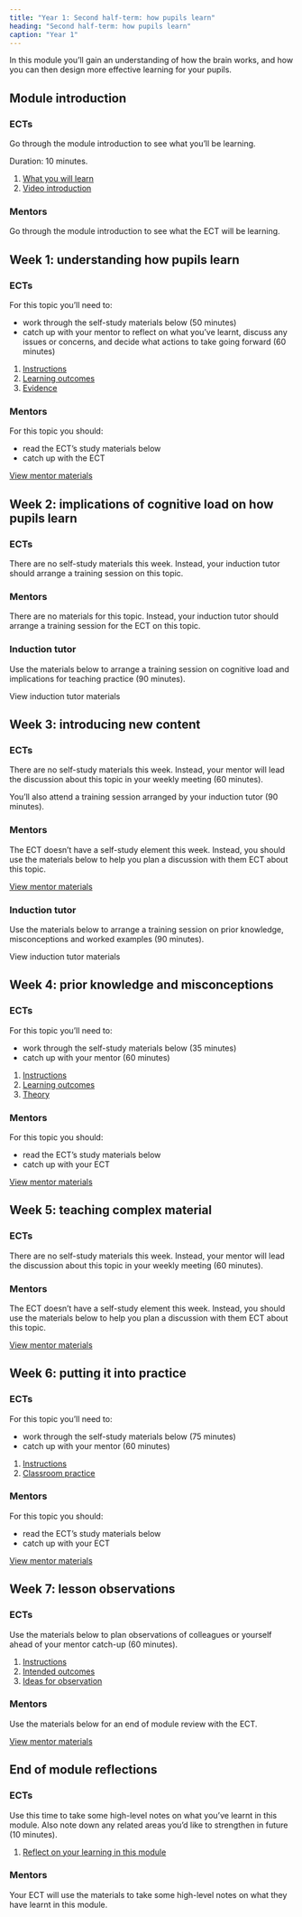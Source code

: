```yaml
---
title: "Year 1: Second half-term: how pupils learn"
heading: "Second half-term: how pupils learn"
caption: "Year 1"
---
```


In this module you’ll gain an understanding of how the brain works, and how you can then design more effective learning for your pupils.

## Module introduction

### ECTs

Go through the module introduction to see what you’ll be learning.

Duration: 10 minutes.

1. [What you will learn](/education-development-trust/year-1-how-pupils-learn/intro-ect-what-you-will-learn)
2. [Video introduction](/education-development-trust/year-1-how-pupils-learn/intro-ect-video-introduction)

### Mentors

Go through the module introduction to see what the ECT will be learning.

## Week 1: understanding how pupils learn

### ECTs

For this topic you’ll need to:

- work through the self-study materials below (50 minutes)
- catch up with your mentor to reflect on what you’ve learnt, discuss any issues or concerns, and decide what actions to take going forward (60 minutes)

1. [Instructions](/education-development-trust/year-1-how-pupils-learn/autumn-week-1-ect-instructions)
2. [Learning outcomes](/education-development-trust/year-1-how-pupils-learn/autumn-week-1-ect-learning-outcomes)
3. [Evidence](/education-development-trust/year-1-how-pupils-learn/autumn-week-1-ect-evidence)

### Mentors

For this topic you should:

- read the ECT’s study materials below
- catch up with the ECT

[View mentor materials](/education-development-trust/year-1-how-pupils-learn/autumn-week-1-mentor-materials)

## Week 2: implications of cognitive load on how pupils learn

### ECTs

There are no self-study materials this week. Instead, your induction tutor should arrange a training session on this topic.


### Mentors

There are no materials for this topic. Instead, your induction tutor should arrange a training session for the ECT on this topic.

### Induction tutor

Use the materials below to arrange a training session on cognitive load and implications for teaching practice (90 minutes).

View induction tutor materials

## Week 3: introducing new content

### ECTs

There are no self-study materials this week. Instead, your mentor will lead the discussion about this topic in your weekly meeting (60 minutes).

You’ll also attend a training session arranged by your induction tutor (90 minutes).

### Mentors

The ECT doesn’t have a self-study element this week. Instead, you should use the materials below to help you plan a discussion with them ECT about this topic.

[View mentor materials](/education-development-trust/year-1-how-pupils-learn/autumn-week-3-mentor-materials)

### Induction tutor

Use the materials below to arrange a training session on prior knowledge, misconceptions and worked examples (90 minutes).

View induction tutor materials

## Week 4: prior knowledge and misconceptions

### ECTs

For this topic you’ll need to:

- work through the self-study materials below (35 minutes)
- catch up with your mentor (60 minutes)

1. [Instructions](/education-development-trust/year-1-how-pupils-learn/autumn-week-4-ect-instructions)
2. [Learning outcomes](/education-development-trust/year-1-how-pupils-learn/autumn-week-4-ect-learning-outcomes)
3. [Theory](/education-development-trust/year-1-how-pupils-learn/autumn-week-4-ect-theory)

### Mentors

For this topic you should:

- read the ECT’s study materials below
- catch up with your ECT

[View mentor materials](/education-development-trust/year-1-how-pupils-learn/autumn-week-4-mentor-materials)

## Week 5: teaching complex material

### ECTs

There are no self-study materials this week. Instead, your mentor will lead the discussion about this topic in your weekly meeting (60 minutes).


### Mentors

The ECT doesn’t have a self-study element this week. Instead, you should use the materials below to help you plan a discussion with them ECT about this topic.

[View mentor materials](/education-development-trust/year-1-how-pupils-learn/autumn-week-5-mentor-materials)

## Week 6: putting it into practice

### ECTs

For this topic you’ll need to:

- work through the self-study materials below (75 minutes)
- catch up with your mentor (60 minutes)

1. [Instructions](/education-development-trust/year-1-how-pupils-learn/autumn-week-6-ect-instructions)
2. [Classroom practice](/education-development-trust/year-1-how-pupils-learn/autumn-week-6-ect-classroom-practice)

### Mentors

For this topic you should:

- read the ECT’s study materials below
- catch up with your ECT

[View mentor materials](/education-development-trust/year-1-how-pupils-learn/autumn-week-6-mentor-materials)

## Week 7: lesson observations

### ECTs

Use the materials below to plan observations of colleagues or yourself ahead of your mentor catch-up (60 minutes).

1. [Instructions](/education-development-trust/year-1-how-pupils-learn/autumn-week-7-ect-instructions)
2. [Intended outcomes](/education-development-trust/year-1-how-pupils-learn/autumn-week-7-ect-intended-outcomes)
3. [Ideas for observation](/education-development-trust/year-1-how-pupils-learn/autumn-week-7-ect-ideas-for-observation)

### Mentors

Use the materials below for an end of module review with the ECT.

[View mentor materials](/education-development-trust/year-1-how-pupils-learn/autumn-week-7-mentor-materials)

## End of module reflections

### ECTs

Use this time to take some high-level notes on what you’ve learnt in this module. Also note down any related areas you’d like to strengthen in future (10 minutes).

1. [Reflect on your learning in this module](/education-development-trust/year-1-how-pupils-learn/intro-ect-reflect-on-your-learning-in-this-module)

### Mentors

Your ECT will use the materials to take some high-level notes on what they have learnt in this module.
